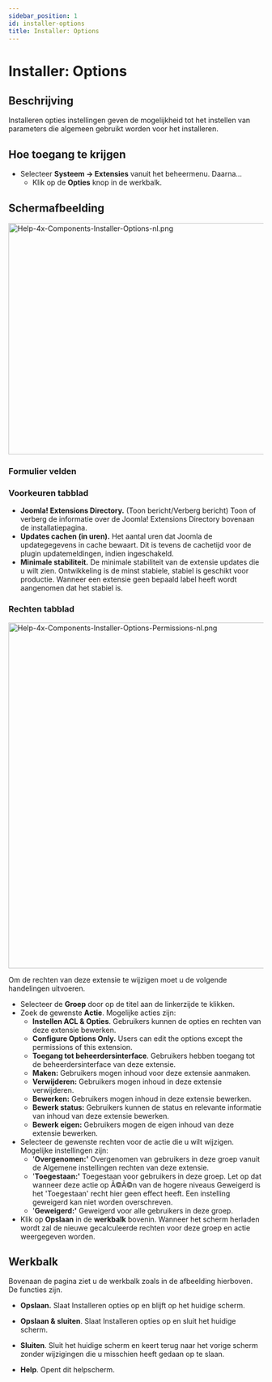 ```yaml
---
sidebar_position: 1
id: installer-options
title: Installer: Options
---
```

# Installer: Options
## Beschrijving

Installeren opties instellingen geven de mogelijkheid tot het instellen
van parameters die algemeen gebruikt worden voor het installeren.

## Hoe toegang te krijgen

- Selecteer **Systeem **→** Extensies** vanuit het beheermenu. Daarna...
  - Klik op de **Opties** knop in de werkbalk.

## Schermafbeelding

<img
src="https://docs.joomla.org/images/thumb/b/b7/Help-4x-Components-Installer-Options-nl.png/800px-Help-4x-Components-Installer-Options-nl.png"
decoding="async"
srcset="https://docs.joomla.org/images/thumb/b/b7/Help-4x-Components-Installer-Options-nl.png/1200px-Help-4x-Components-Installer-Options-nl.png 1.5x, https://docs.joomla.org/images/b/b7/Help-4x-Components-Installer-Options-nl.png 2x"
data-file-width="1201" data-file-height="686" width="800" height="457"
alt="Help-4x-Components-Installer-Options-nl.png" />

### Formulier velden

### Voorkeuren tabblad

- **Joomla! Extensions Directory.** (Toon bericht/Verberg bericht) Toon
  of verberg de informatie over de Joomla! Extensions Directory bovenaan
  de installatiepagina.
- **Updates cachen (in uren).** Het aantal uren dat Joomla de
  updategegevens in cache bewaart. Dit is tevens de cachetijd voor de
  plugin updatemeldingen, indien ingeschakeld.
- **Minimale stabiliteit.** De minimale stabiliteit van de extensie
  updates die u wilt zien. Ontwikkeling is de minst stabiele, stabiel is
  geschikt voor productie. Wanneer een extensie geen bepaald label heeft
  wordt aangenomen dat het stabiel is.

### Rechten tabblad

<img
src="https://docs.joomla.org/images/thumb/f/fd/Help-4x-Components-Installer-Options-Permissions-nl.png/800px-Help-4x-Components-Installer-Options-Permissions-nl.png"
decoding="async"
srcset="https://docs.joomla.org/images/f/fd/Help-4x-Components-Installer-Options-Permissions-nl.png 1.5x"
data-file-width="860" data-file-height="734" width="800" height="683"
alt="Help-4x-Components-Installer-Options-Permissions-nl.png" />

  
Om de rechten van deze extensie te wijzigen moet u de volgende
handelingen uitvoeren.

- Selecteer de **Groep** door op de titel aan de linkerzijde te klikken.
- Zoek de gewenste **Actie**. Mogelijke acties zijn:
  - **Instellen ACL & Opties**. Gebruikers kunnen de opties en rechten
    van deze extensie bewerken.
  - **Configure Options Only.** Users can edit the options except the
    permissions of this extension.
  - **Toegang tot beheerdersinterface**. Gebruikers hebben toegang tot
    de beheerdersinterface van deze extensie.
  - **Maken:** Gebruikers mogen inhoud voor deze extensie aanmaken.
  - **Verwijderen:** Gebruikers mogen inhoud in deze extensie
    verwijderen.
  - **Bewerken:** Gebruikers mogen inhoud in deze extensie bewerken.
  - **Bewerk status:** Gebruikers kunnen de status en relevante
    informatie van inhoud van deze extensie bewerken.
  - **Bewerk eigen:** Gebruikers mogen de eigen inhoud van deze extensie
    bewerken.
- Selecteer de gewenste rechten voor de actie die u wilt wijzigen.
  Mogelijke instellingen zijn:
  - '**Overgenomen:'** Overgenomen van gebruikers in deze groep vanuit
    de Algemene instellingen rechten van deze extensie.
  - '**Toegestaan:'** Toegestaan voor gebruikers in deze groep. Let op
    dat wanneer deze actie op Ã©Ã©n van de hogere niveaus Geweigerd is
    het 'Toegestaan' recht hier geen effect heeft. Een instelling
    geweigerd kan niet worden overschreven.
  - '**Geweigerd:'** Geweigerd voor alle gebruikers in deze groep.
- Klik op **Opslaan** in de **werkbalk** bovenin. Wanneer het scherm
  herladen wordt zal de nieuwe gecalculeerde rechten voor deze groep en
  actie weergegeven worden.

## Werkbalk

Bovenaan de pagina ziet u de werkbalk zoals in de afbeelding hierboven.
De functies zijn.

- **Opslaan.** Slaat Installeren opties op en blijft op het huidige
  scherm.

<!-- -->

- **Opslaan & sluiten**. Slaat Installeren opties op en sluit het
  huidige scherm.

<!-- -->

- **Sluiten**. Sluit het huidige scherm en keert terug naar het vorige
  scherm zonder wijzigingen die u misschien heeft gedaan op te slaan.

<!-- -->

- **Help**. Opent dit helpscherm.
